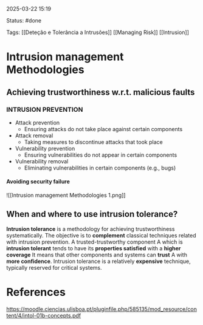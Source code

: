 2025-03-22 15:19

Status: #done 

Tags: [[Deteção e Tolerância a Intrusões]] [[Managing Risk]] [[Intrusion]]

# Intrusion management Methodologies

## Achieving trustworthiness w.r.t. malicious faults

### INTRUSION PREVENTION
- Attack prevention
	- Ensuring attacks do not take place against certain components
- Attack removal
	- Taking measures to discontinue attacks that took place
- Vulnerability prevention
	- Ensuring vulnerabilities do not appear in certain components
- Vulnerability removal
	- Eliminating vulnerabilities in certain components (e.g., bugs)

#### Avoiding security failure

![[Intrusion management Methodologies 1.png]]

## When and where to use intrusion tolerance?

**Intrusion tolerance** is a methodology for achieving trustworthiness systematically.
The objective is to **complement** classical techniques related with intrusion prevention.
A trusted-trustworthy component A which is **intrusion tolerant** tends to have its **properties satisfied** with a **higher coverage**
It means that other components and systems can **trust** A with **more confidence**.
Intrusion tolerance is a relatively **expensive** technique, typically reserved for critical systems.

# References

https://moodle.ciencias.ulisboa.pt/pluginfile.php/585135/mod_resource/content/4/intol-01b-concepts.pdf